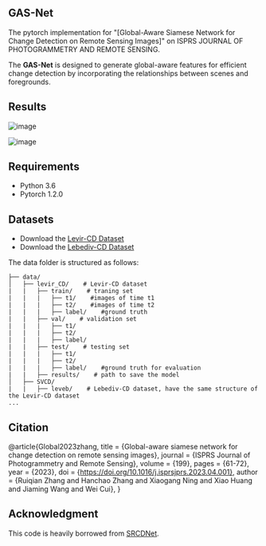 ## GAS-Net

The pytorch implementation for "[Global-Aware Siamese Network for Change Detection on Remote Sensing Images]" on ISPRS JOURNAL OF PHOTOGRAMMETRY AND REMOTE SENSING. 

The **GAS-Net** is designed to generate global-aware features for efficient change detection by incorporating the relationships between scenes and foregrounds.


## Results

![image](https://github.com/xiaoxiangAQ/GAS-Net/main/doc/result1.jpg)

![image](https://github.com/xiaoxiangAQ/GAS-Net/main/doc/result2.jpg)


## Requirements

- Python 3.6
- Pytorch 1.2.0


## Datasets

- Download the [Levir-CD Dataset](https://justchenhao.github.io/LEVIR/)
- Download the [Lebediv-CD Dataset](https://www.int-arch-photogramm-remote-sens-spatial-inf-sci.net/XLII-2/565/2018/isprs-archives-XLII-2-565-2018.pdf)


The data folder is structured as follows:

```
├── data/
│   ├── levir_CD/    # Levir-CD dataset
|   |   ├── train/    # traning set 
|   |   |   ├── t1/    #images of time t1
|   |   |   ├── t2/    #images of time t2
|   |   |   ├── label/    #ground truth
|   |   ├── val/    # validation set
|   |   |   ├── t1/
|   |   |   ├── t2/
|   |   |   ├── label/
|   |   ├── test/    # testing set
|   |   |   ├── t1/
|   |   |   ├── t2/
|   |   |   ├── label/    #ground truth for evaluation
|   |   ├── results/    # path to save the model
│   ├── SVCD/
|   |   ├── leveb/    # Lebediv-CD dataset, have the same structure of the Levir-CD dataset
...
```


## Citation

@article{Global2023zhang,
title = {Global-aware siamese network for change detection on remote sensing images},
journal = {ISPRS Journal of Photogrammetry and Remote Sensing},
volume = {199},
pages = {61-72},
year = {2023},
doi = {https://doi.org/10.1016/j.isprsjprs.2023.04.001},
author = {Ruiqian Zhang and Hanchao Zhang and Xiaogang Ning and Xiao Huang and Jiaming Wang and Wei Cui},
}


## Acknowledgment

This code is heavily borrowed from [SRCDNet](https://github.com/leftthomas/SRGAN).
